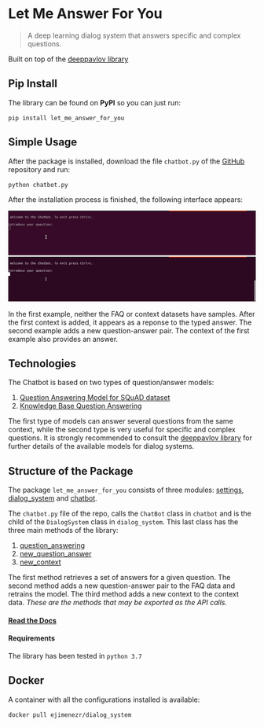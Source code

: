 # Let Me Answer For You
> A deep learning dialog system that answers specific and complex questions. 


 Built on top of the  [deeppavlov library](https://deeppavlov.ai/) 

## Pip Install

The library can be found on **PyPI** so you can just run:
```
pip install let_me_answer_for_you
```

## Simple Usage

After the package is installed, download the file `chatbot.py` of the [GitHub](https://github.com/kikejimenez/let_me_answer_for_you) repository and run: 

```
python chatbot.py
```

After the installation process is finished,  the following interface appears:

<img alt="Exporting from nbdev" width="800" caption="In this example neither the FAQ or context datasets have samples. After the first context is added, it appears as a reponse to the typed answer." src="nbs/images/context_spacex.gif">

<img alt="Exporting from nbdev" width="800" caption="The example adds a new question-answer pair. The context of the first example also provides an answer." src="nbs/images/spacex_faq.gif">

In the first example, neither the FAQ or context datasets have samples. After the first context is added, it appears as a reponse to the typed answer. The second example adds a new question-answer pair. The context of the first example also provides an answer.

## Technologies

The Chatbot is based on two types of question/answer models:  

  1.   [Question Answering Model for SQuAD dataset](http://docs.deeppavlov.ai/en/master/features/models/squad.html)  
  2.   [Knowledge Base Question Answering](http://docs.deeppavlov.ai/en/master/features/models/kbqa.html)

The first type of models can answer several questions from the same context, while the second type is very useful for specific and complex questions.
It is strongly recommended to consult the [deeppavlov library](https://deeppavlov.ai/)  for further details of the available models for dialog systems.

## Structure of the  Package

The package `let_me_answer_for_you` consists of three modules: [settings](/let_me_answer_for_you/settings), [dialog_system](/let_me_answer_for_you/dialog_system) and [chatbot](/let_me_answer_for_you/chatbot).

The `chatbot.py` file of the repo, calls the `ChatBot` class in `chatbot` and is the child of the `DialogSystem` class in `dialog_system`. This last class  has the three main methods of the library:  

  1. [question_answering](/let_me_answer_for_you/dialog_system#DialogSystem.question_answer)
  2. [new_question_answer](/let_me_answer_for_you/dialog_system#DialogSystem.new_question_answer)
  3. [new_context](/let_me_answer_for_you/dialog_system#DialogSystem.new_context)

The first method retrieves a set of answers for a given question. The second method adds a new question-answer pair to the FAQ data and retrains the model. The third method adds a new context to the context data. _These are the methods that may be exported as the API calls._

#### [Read the Docs](https://kikejimenez.github.io/let_me_answer_for_you/)

#### Requirements

The library has been tested in `python 3.7`

## Docker

A container with all the configurations installed is available:

```
docker pull ejimenezr/dialog_system
```
